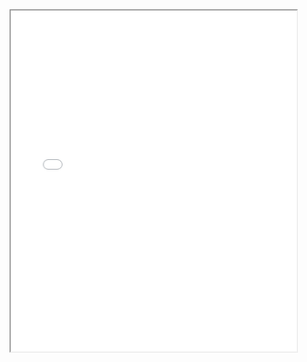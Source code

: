 <iframe src="markdown-git-uebungen/aufgabe-repository-untersuchen.html" width="100%" height="600px" ></iframe>
